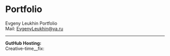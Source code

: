 # Portfolio
Evgeny Leukhin Portfolio
<br>
Mail: EvgenyLeukhin@ya.ru
<hr>
<b>GutHub Hosting:</b>
<br>
Creative-time__fix: <https://evgenyleukhin.github.io/Portfolio/Creative-time__fix/dist>